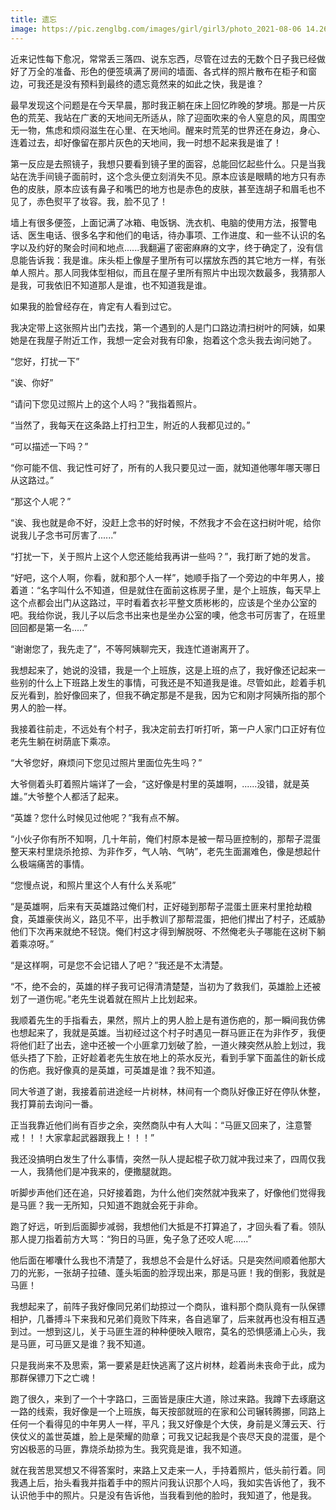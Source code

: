 ```yaml
---
title: 遗忘
image: https://pic.zenglbg.com/images/girl/girl3/photo_2021-08-06 14.26.50.jpeg
---
```


近来记性每下愈况，常常丢三落四、说东忘西，尽管在过去的无数个日子我已经做好了万全的准备、形色的便签填满了房间的墙面、各式样的照片散布在柜子和窗边，可我还是没有预料到最终的遗忘竟然来的如此之快，我是谁？

最早发现这个问题是在今天早晨，那时我正躺在床上回忆昨晚的梦境。那是一片灰色的荒芜、我站在广袤的天地间无所适从，除了迎面吹来的令人窒息的风，周围空无一物，焦虑和烦闷滋生在心里、在天地间。醒来时荒芜的世界还在身边，身心、连着过去，却好像留在那片灰色的天地间，我一时想不起来我是谁了！

第一反应是去照镜子，我想只要看到镜子里的面容，总能回忆起些什么。只是当我站在洗手间镜子面前时，这个念头便立刻消失不见。原本应该是眼睛的地方只有赤色的皮肤，原本应该有鼻子和嘴巴的地方也是赤色的皮肤，甚至连胡子和眉毛也不见了，赤色熨平了妆容。我，脸不见了！

墙上有很多便签，上面记满了冰箱、电饭锅、洗衣机、电脑的使用方法，报警电话、医生电话、很多名字和他们的电话，待办事项、工作进度、和一些不认识的名字以及约好的聚会时间和地点......我翻遍了密密麻麻的文字，终于确定了，没有信息能告诉我：我是谁。床头柜上像屋子里所有可以摆放东西的其它地方一样，有张单人照片。那人同我体型相似，而且在屋子里所有照片中出现次数最多，我猜那人是我，可我依旧不知道那人是谁，也不知道我是谁。

如果我的脸曾经存在，肯定有人看到过它。

我决定带上这张照片出门去找，第一个遇到的人是门口路边清扫树叶的阿姨，如果她是在我屋子附近工作，我想一定会对我有印象，抱着这个念头我去询问她了。

“您好，打扰一下”

“诶、你好”

“请问下您见过照片上的这个人吗？”我指着照片。

“当然了，我每天在这条路上打扫卫生，附近的人我都见过的。”

“可以描述一下吗？”

“你可能不信、我记性可好了，所有的人我只要见过一面，就知道他哪年哪天哪日从这路过。”

“那这个人呢？”

“诶、我也就是命不好，没赶上念书的好时候，不然我才不会在这扫树叶呢，给你说我儿子念书可厉害了......”

“打扰一下，关于照片上这个人您还能给我再讲一些吗？”，我打断了她的发言。

“好吧，这个人啊，你看，就和那个人一样”，她顺手指了一个旁边的中年男人，接着道：“名字叫什么不知道，但是就住在面前这栋房子里，是个上班族，每天早上这个点都会出门从这路过，平时看着衣衫平整文质彬彬的，应该是个坐办公室的吧。我给你说，我儿子以后念书出来也是坐办公室的噢，他念书可厉害了，在班里回回都是第一名.....”

“谢谢您了，我先走了”，不等阿姨聊完天，我连忙道谢离开了。

我想起来了，她说的没错，我是一个上班族，这是上班的点了，我好像还记起来一些别的什么上下班路上发生的事情，可我还是不知道我是谁。尽管如此，趁着手机反光看到，脸好像回来了，但我不确定那是不是我，因为它和刚才阿姨所指的那个男人的脸一样。

我接着往前走，不远处有个村子，我决定前去打听打听，第一户人家门口正好有位老先生躺在树荫底下乘凉。

“大爷您好，麻烦问下您见过照片里面位先生吗？”

大爷侧着头盯着照片端详了一会，“这好像是村里的英雄啊，......没错，就是英雄。”大爷整个人都活了起来。

“英雄？您什么时候见过他呢？”我有点不解。

“小伙子你有所不知啊，几十年前，俺们村原本是被一帮马匪控制的，那帮子混蛋整天来村里烧杀抢掠、为非作歹，气人呐、气呐”，老先生面漏难色，像是想起什么极端痛苦的事情。

“您慢点说，和照片里这个人有什么关系呢”

“是英雄啊，后来有天英雄路过俺们村，正好碰到那帮子混蛋土匪来村里抢劫粮食，英雄豪侠尚义，路见不平，出手教训了那帮混蛋，把他们撵出了村子，还威胁他们下次再来就绝不轻饶。俺们村这才得到解脱呀、不然俺老头子哪能在这树下躺着乘凉呀。”

“是这样啊，可是您不会记错人了吧？”我还是不太清楚。

“不，绝不会的，英雄的样子我可记得清清楚楚，当初为了救我们，英雄脸上还被划了一道伤呢。”老先生说着就在照片上比划起来。

我顺着先生的手指看去，果然，照片上的男人脸上是有道伤疤的，那一瞬间我仿佛也想起来了，我就是英雄。当初经过这个村子时遇见一群马匪正在为非作歹，我便将他们赶了出去，途中还被一个小匪拿刀划破了脸，一道火辣突然从脸上划过，我低头捂了下脸，正好趁着老先生放在地上的茶水反光，看到手掌下面盖住的新长成的伤疤。我好像真的是英雄，可英雄是谁？我不知道。

同大爷道了谢，我接着前进途经一片树林，林间有一个商队好像正好在停队休整，我打算前去询问一番。

正当我靠近他们尚有百步之余，突然商队中有人大叫：“马匪又回来了，注意警戒！！！大家拿起武器跟我上！！！”

我还没搞明白发生了什么事情，突然一队人提起棍子砍刀就冲我过来了，四周仅我一人，我猜他们是冲我来的，便撒腿就跑。

听脚步声他们还在追，只好接着跑，为什么他们突然就冲我来了，好像他们觉得我是马匪？我一无所知，只知道不跑就会死于非命。

跑了好远，听到后面脚步减弱，我想他们大抵是不打算追了，才回头看了看。领队那人提刀指着前方大骂：“狗日的马匪，兔子急了还咬人呢......”

他后面在嘟囔什么我也不清楚了，我想总不会是什么好话。只是突然间顺着他那大刀的光影，一张胡子拉碴、蓬头垢面的脸浮现出来，那是马匪！我的倒影，我就是马匪！

我想起来了，前阵子我好像同兄弟们劫掠过一个商队，谁料那个商队竟有一队保镖相护，几番搏斗下来我和兄弟们竟败下阵来，各自逃窜了，后来就再也没有相互遇到过。一想到这儿，关于马匪生涯的种种便映入眼帘，莫名的恐惧感涌上心头，我是马匪，可马匪又是谁？我不知道。

只是我尚来不及思索，第一要紧是赶快逃离了这片树林，趁着尚未丧命于此，成为那群保镖刀下之亡魂！

跑了很久，来到了一个十字路口，三面皆是康庄大道，除过来路。我蹲下去琢磨这一路的线索，我好像是一个上班族，每天按部就班的在家和公司辗转腾挪，同路上任何一个看得见的中年男人一样，平凡；我又好像是个大侠，身前是义薄云天、行侠仗义的盖世英雄，脸上是荣耀的勋章；可我又记起我是个丧尽天良的混蛋，是个穷凶极恶的马匪，靠烧杀劫掠为生。我究竟是谁，我不知道。

就在我苦思冥想又不得答案时，来路上又走来一人，手持着照片，低头前行着。同我遇上后，抬头看我并指着手中的照片问我认识那个人吗，我如实告诉他了，我不认识他手中的照片。只是没有告诉他，当我看到他的脸时，我知道了，他是我。